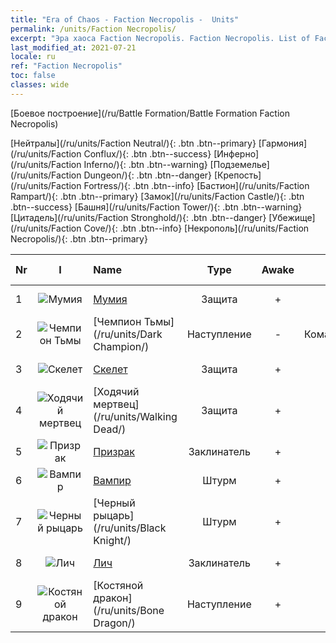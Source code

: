 ```yaml
---
title: "Era of Chaos - Faction Necropolis -  Units"
permalink: /units/Faction Necropolis/
excerpt: "Эра хаоса Faction Necropolis. Faction Necropolis. List of Faction in Era of Chaos"
last_modified_at: 2021-07-21
locale: ru
ref: "Faction Necropolis"
toc: false
classes: wide
---
```

  [Боевое построение](/ru/Battle Formation/Battle Formation Faction Necropolis)

 [Нейтралы](/ru/units/Faction Neutral/){: .btn .btn--primary} [Гармония](/ru/units/Faction Conflux/){: .btn .btn--success} [Инферно](/ru/units/Faction Inferno/){: .btn .btn--warning} [Подземелье](/ru/units/Faction Dungeon/){: .btn .btn--danger} [Крепость](/ru/units/Faction Fortress/){: .btn .btn--info} [Бастион](/ru/units/Faction Rampart/){: .btn .btn--primary} [Замок](/ru/units/Faction Castle/){: .btn .btn--success} [Башня](/ru/units/Faction Tower/){: .btn .btn--warning} [Цитадель](/ru/units/Faction Stronghold/){: .btn .btn--danger} [Убежище](/ru/units/Faction Cove/){: .btn .btn--info} [Некрополь](/ru/units/Faction Necropolis/){: .btn .btn--primary} 

  | Nr | I |         Name        |   Type   | Awake | Ранг |   Members     |  Stars  | Exclusive | Attack  |     HP    |  Awaken Name  |
  |:---|:-:|:--------------------|:--------:|:-----:|:---------:|:-------------:|:-------:|:---------:|:-------:|:---------:|:--------------|
  | 1 | ![Мумия](/images/u/ti_munaiyi.jpg) | [Мумия](/ru/units/Mummy/) | Защита | + | SR | x4 | <i class="fas fa-star"/><i class="fas fa-star"/><i class="fas fa-star"/> | - | 141.0 | 2691 |  Король мумий  |
  | 2 | ![Чемпион Тьмы](/images/u/ti_sishen.jpg) | [Чемпион Тьмы](/ru/units/Dark Champion/) | Наступление | - | Командующий | x1 | <i class="fas fa-star"/><i class="fas fa-star"/><i class="fas fa-star"/> | - | 1029.5 | 9504 |   -   |
  | 3 | ![Скелет](/images/u/ti_kulouzhanshi.jpg) | [Скелет](/ru/units/Skeleton/) | Защита | + | R | x9 | <i class="fas fa-star"/> | - | 57.9 | 1158 |  Скелет-воин  |
  | 4 | ![Ходячий мертвец](/images/u/ti_jiangshi.jpg) | [Ходячий мертвец](/ru/units/Walking Dead/) | Защита | + | R | x9 | <i class="fas fa-star"/> | + | 117.7 | 2758 |  Зомби  |
  | 5 | ![Призрак](/images/u/ti_youling.jpg) | [Призрак](/ru/units/Wight/) | Заклинатель | + | SR | x9 | <i class="fas fa-star"/><i class="fas fa-star"/> | - | 107.5 | 662 |  Привидение  |
  | 6 | ![Вампир](/images/u/ti_xixuegui.jpg) | [Вампир](/ru/units/Vampire/) | Штурм | + | SR | x4 | <i class="fas fa-star"/><i class="fas fa-star"/> | - | 74.4 | 910 |  Лорд вампиров  |
  | 7 | ![Черный рыцарь](/images/u/ti_siwangqishi.jpg) | [Черный рыцарь](/ru/units/Black Knight/) | Штурм | + | SSR | x4 | <i class="fas fa-star"/><i class="fas fa-star"/><i class="fas fa-star"/> | + | 115.8 | 910 |  Зловещий рыцарь  |
  | 8 | ![Лич](/images/u/ti_wuyao.jpg) | [Лич](/ru/units/Lich/) | Заклинатель | + | SR | x4 | <i class="fas fa-star"/><i class="fas fa-star"/><i class="fas fa-star"/> | + | 228.7 | 1581 |  Могучий лич  |
  | 9 | ![Костяной дракон](/images/u/ti_gulong.jpg) | [Костяной дракон](/ru/units/Bone Dragon/) | Наступление | + | SSR | x1 | <i class="fas fa-star"/><i class="fas fa-star"/><i class="fas fa-star"/> | - | 758.0 | 5770 |  Призрачный дракон  |
